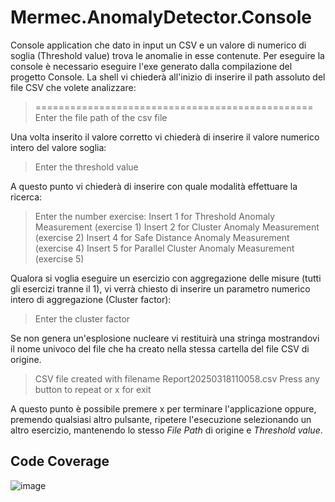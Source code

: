 # Mermec.AnomalyDetector.Console
Console application che dato in input un CSV e un valore di numerico di soglia (Threshold value) trova le anomalie in esse contenute.
Per eseguire la console è necessario eseguire l'exe generato dalla compilazione del progetto Console.
La shell vi chiederà all'inizio di inserire il path assoluto del file CSV che volete analizzare:

> ================================================
> Enter the file path of the csv file

Una volta inserito il valore corretto vi chiederà di inserire il valore numerico intero del valore soglia:

> Enter the threshold value

A questo punto vi chiederà di inserire con quale modalità effettuare la ricerca:

> Enter the number exercise:
> Insert 1 for Threshold Anomaly Measurement (exercise 1)
> Insert 2 for Cluster Anomaly Measurement (exercise 2)
> Insert 4 for Safe Distance Anomaly Measurement (exercise 4)
> Insert 5 for Parallel Cluster Anomaly Measurement (exercise 5)

Qualora si voglia eseguire un esercizio con aggregazione delle misure (tutti gli esercizi tranne il 1), vi verrà chiesto di inserire un parametro numerico intero di aggregazione (Cluster factor):

> Enter the cluster factor

Se non genera un'esplosione nucleare vi restituirà una stringa mostrandovi il nome univoco del file che ha creato nella stessa cartella del file CSV di origine.

> CSV file created with filename Report20250318110058.csv
> Press any button to repeat or x for exit

A questo punto è possibile premere x per terminare l'applicazione oppure, premendo qualsiasi altro pulsante, ripetere l'esecuzione selezionando un altro esercizio, mantenendo lo stesso *File Path* di origine e *Threshold value*.

## Code Coverage

![image](https://github.com/user-attachments/assets/5b664dd4-b218-4139-b737-09f68e02dece)

